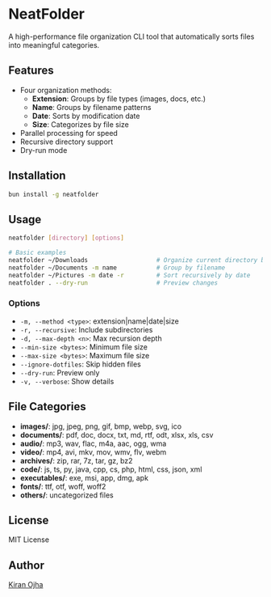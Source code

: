 # NeatFolder

A high-performance file organization CLI tool that automatically sorts files into meaningful categories.

## Features

- Four organization methods:
  - **Extension**: Groups by file types (images, docs, etc.)
  - **Name**: Groups by filename patterns
  - **Date**: Sorts by modification date
  - **Size**: Categorizes by file size
- Parallel processing for speed
- Recursive directory support
- Dry-run mode

## Installation

```bash
bun install -g neatfolder
```

## Usage

```bash
neatfolder [directory] [options]

# Basic examples
neatfolder ~/Downloads                   # Organize current directory by extension
neatfolder ~/Documents -m name           # Group by filename
neatfolder ~/Pictures -m date -r         # Sort recursively by date
neatfolder . --dry-run                   # Preview changes
```

### Options

- `-m, --method <type>`: extension|name|date|size
- `-r, --recursive`: Include subdirectories
- `-d, --max-depth <n>`: Max recursion depth
- `--min-size <bytes>`: Minimum file size
- `--max-size <bytes>`: Maximum file size
- `--ignore-dotfiles`: Skip hidden files
- `--dry-run`: Preview only
- `-v, --verbose`: Show details

## File Categories

- **images/**: jpg, jpeg, png, gif, bmp, webp, svg, ico
- **documents/**: pdf, doc, docx, txt, md, rtf, odt, xlsx, xls, csv
- **audio/**: mp3, wav, flac, m4a, aac, ogg, wma
- **video/**: mp4, avi, mkv, mov, wmv, flv, webm
- **archives/**: zip, rar, 7z, tar, gz, bz2
- **code/**: js, ts, py, java, cpp, cs, php, html, css, json, xml
- **executables/**: exe, msi, app, dmg, apk
- **fonts/**: ttf, otf, woff, woff2
- **others/**: uncategorized files

## License

MIT License

## Author

[Kiran Ojha](https://github.com/kiranojhanp)
